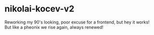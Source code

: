 # nikolai-kocev-v2
Reworking my 90's looking, poor excuse for a frontend, but hey it works! But like a pheonix we rise again, always renewed!
